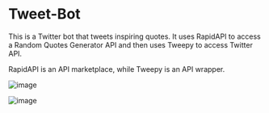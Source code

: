 # Tweet-Bot
This is a Twitter bot that tweets inspiring quotes. It uses RapidAPI to access a Random Quotes Generator API and then uses Tweepy 
to access Twitter API. 

RapidAPI is an API marketplace, while Tweepy is an API wrapper. 

![image](https://user-images.githubusercontent.com/5428177/32134319-f070b3cc-bbe2-11e7-833e-d6f88c184d9f.png)





![image](https://user-images.githubusercontent.com/5428177/32134320-f084c146-bbe2-11e7-853c-9a03d11d76f4.png)
